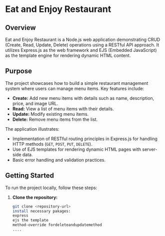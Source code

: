 # Eat and Enjoy Restaurant

## Overview

Eat and Enjoy Restaurant is a Node.js web application demonstrating CRUD (Create, Read, Update, Delete) operations using a RESTful API approach. It utilizes Express.js as the web framework and EJS (Embedded JavaScript) as the template engine for rendering dynamic HTML content.

## Purpose

The project showcases how to build a simple restaurant management system where users can manage menu items. Key features include:

- **Create:** Add new menu items with details such as name, description, price, and image URL.
- **Read:** View a list of menu items with their details.
- **Update:** Modify existing menu items.
- **Delete:** Remove menu items from the list.

The application illustrates:

- Implementation of RESTful routing principles in Express.js for handling HTTP methods (`GET`, `POST`, `PUT`, `DELETE`).
- Use of EJS templates for rendering dynamic HTML pages with server-side data.
- Basic error handling and validation practices.

## Getting Started

To run the project locally, follow these steps:

1. **Clone the repository:**

   ```bash
   git clone <repository-url>
   install necessary pakages:
   express
   ejs the template
   method-override fordeleteandupdatemethod
   ....
   ```

